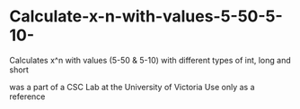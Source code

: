 # Calculate-x-n-with-values-5-50-5-10-
Calculates x^n with values (5-50 &amp; 5-10) with different types of int, long and short

was a part of a CSC Lab at the University of Victoria 
Use only as a reference
